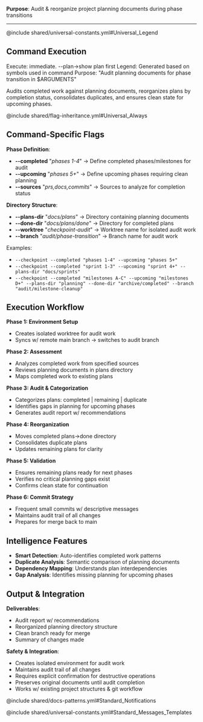 **Purpose**: Audit & reorganize project planning documents during phase transitions

---

@include shared/universal-constants.yml#Universal_Legend

## Command Execution
Execute: immediate. --plan→show plan first
Legend: Generated based on symbols used in command
Purpose: "Audit planning documents for phase transition in $ARGUMENTS"

Audits completed work against planning documents, reorganizes plans by completion status, consolidates duplicates, and ensures clean state for upcoming phases.

@include shared/flag-inheritance.yml#Universal_Always

## Command-Specific Flags

**Phase Definition**:
- **--completed** "*phases 1-4*" → Define completed phases/milestones for audit
- **--upcoming** "*phases 5+*" → Define upcoming phases requiring clean planning
- **--sources** "*prs,docs,commits*" → Sources to analyze for completion status

**Directory Structure**:
- **--plans-dir** "*docs/plans*" → Directory containing planning documents  
- **--done-dir** "*docs/plans/done*" → Directory for completed plans
- **--worktree** "*checkpoint-audit*" → Worktree name for isolated audit work
- **--branch** "*audit/phase-transition*" → Branch name for audit work

Examples:
- `--checkpoint --completed "phases 1-4" --upcoming "phases 5+"`
- `--checkpoint --completed "sprint 1-3" --upcoming "sprint 4+" --plans-dir "docs/sprints"`
- `--checkpoint --completed "milestones A-C" --upcoming "milestones D+" --plans-dir "planning" --done-dir "archive/completed" --branch "audit/milestone-cleanup"`

## Execution Workflow

**Phase 1: Environment Setup**
- Creates isolated worktree for audit work
- Syncs w/ remote main branch → switches to audit branch

**Phase 2: Assessment**
- Analyzes completed work from specified sources
- Reviews planning documents in plans directory
- Maps completed work to existing plans

**Phase 3: Audit & Categorization**
- Categorizes plans: completed | remaining | duplicate
- Identifies gaps in planning for upcoming phases
- Generates audit report w/ recommendations

**Phase 4: Reorganization**
- Moves completed plans→done directory
- Consolidates duplicate plans
- Updates remaining plans for clarity

**Phase 5: Validation**
- Ensures remaining plans ready for next phases
- Verifies no critical planning gaps exist
- Confirms clean state for continuation

**Phase 6: Commit Strategy**
- Frequent small commits w/ descriptive messages
- Maintains audit trail of all changes
- Prepares for merge back to main

## Intelligence Features

- **Smart Detection**: Auto-identifies completed work patterns
- **Duplicate Analysis**: Semantic comparison of planning documents  
- **Dependency Mapping**: Understands plan interdependencies
- **Gap Analysis**: Identifies missing planning for upcoming phases

## Output & Integration

**Deliverables**:
- Audit report w/ recommendations
- Reorganized planning directory structure
- Clean branch ready for merge
- Summary of changes made

**Safety & Integration**:
- Creates isolated environment for audit work
- Maintains audit trail of all changes
- Requires explicit confirmation for destructive operations
- Preserves original documents until audit completion
- Works w/ existing project structures & git workflow

@include shared/docs-patterns.yml#Standard_Notifications

@include shared/universal-constants.yml#Standard_Messages_Templates